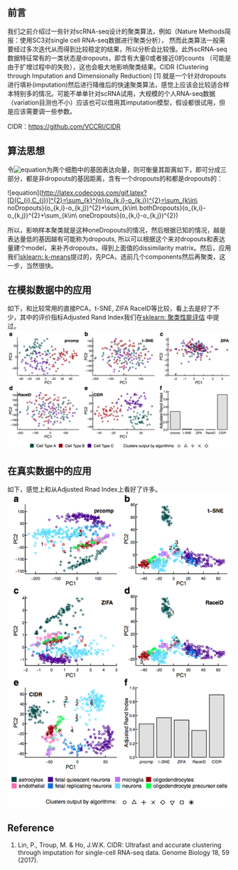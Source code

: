 ## 前言  

我们之前介绍过一些针对scRNA-seq设计的聚类算法，例如（Nature Methods简报：使用SC3对single cell RNA-seq数据进行聚类分析）， 然而此类算法一般需要经过多次迭代从而得到比较稳定的结果，所以分析会比较慢。此外scRNA-seq数据特征常有的一类状态是dropouts，即含有大量0或者接近0的counts （可能是由于扩增过程中的失败），这也会极大地影响聚类结果。CIDR (Clustering through Imputation and Dimensionally Reduction) [1] 就是一个针对dropouts进行填补(imputation)然后进行降维后的快速聚类算法，感觉上应该会比较适合样本特别多的情况。可能不单单针对scRNA试用，大规模的个人RNA-seq数据（variation目测也不小）应该也可以借用其imputation模型，假设都很试用，但是应该需要调一些参数。   

CIDR：https://github.com/VCCRI/CIDR



## 算法思想   

令![equation](http://latex.codecogs.com/gif.latex?C_{i}=(o_{1,i},o_{2,i},...,o_{n,i}),C_{j}=(o_{1,j},o_{2,j},...,o_{n,j}))为两个细胞中的基因表达向量，则可衡量其距离如下，即可分成三部分，都是非dropouts的基因距离，含有一个dropouts的和都是dropouts的：

![equation](http://latex.codecogs.com/gif.latex?[D(C_{i},C_{j})]^{2}=\sum_{k}^{n}(o_{k,i}-o_{k,j})^{2}=\sum_{k\in\ noDropouts}(o_{k,i}-o_{k,j})^{2}+\sum_{k\in\ bothDropouts}(o_{k,i}-o_{k,j})^{2}+\sum_{k\in\ oneDropouts}(o_{k,i}-o_{k,j})^{2})

所以，影响样本聚类就是这种oneDropouts的情况，然后根据已知的情况，越是表达量低的基因越有可能称为dropouts, 所以可以根据这个来对dropouts和表达量建个model，来补齐dropouts，得到上面值的dissimilarity matrix。然后，应用我们[sklearn: k-means](https://github.com/NGSHotpot/sklearn/blob/master/sklearn:%20k-means.md)提过的，先PCA，选前几个components然后再聚类，这一步，当然很快。



## 在模拟数据中的应用 

如下，和比较常用的直接PCA，t-SNE, ZIFA RaceID等比较，看上去是好了不少，其中的评价指标Adjusted Rand Index我们在[sklearn: 聚类性能评估](https://github.com/NGSHotpot/sklearn/blob/master/sklearn:%E8%81%9A%E7%B1%BB%E6%80%A7%E8%83%BD%E8%AF%84%E4%BC%B0.md) 中提过。
![](https://github.com/NGSHotpot/paper-reading/blob/master/images/2017_06_28_1.png)

## 在真实数据中的应用   

如下，感觉上和从Adjusted Rnad Index上看好了许多。
![](https://github.com/NGSHotpot/paper-reading/blob/master/images/2017_06_28_2.png)



## Reference 

1. Lin, P., Troup, M. & Ho, J.W.K. CIDR: Ultrafast and accurate clustering through imputation for single-cell RNA-seq data. Genome Biology 18, 59 (2017).

